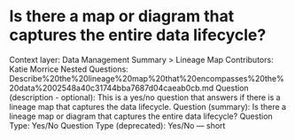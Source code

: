 # Is there a map or diagram that captures the entire data lifecycle?

Context layer: Data Management Summary > Lineage Map
Contributors: Katie Morrice
Nested Questions: Describe%20the%20lineage%20map%20that%20encompasses%20the%20data%2002548a40c31744bba7687d04caeab0cb.md
Question (description - optional): This is a yes/no question that answers if there is a lineage map that captures the data lifecycle.
Question (summary): Is there a lineage map or diagram that captures the entire data lifecycle?
Question Type: Yes/No
Question Type (deprecated): Yes/No — short